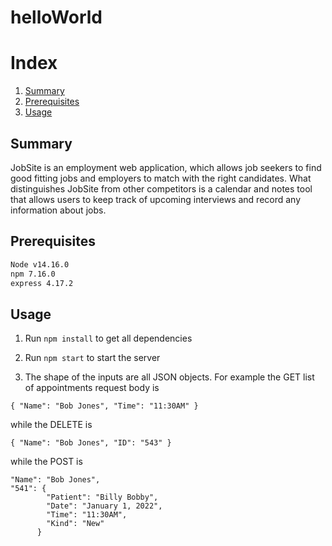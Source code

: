 # helloWorld

# Index
<ol>
    <li><a href="#Summary">Summary</a></li>
    <li><a href="#Prerequisites">Prerequisites</a></li>
    <li><a href="#Usage">Usage</a></li>
</ol>

## Summary
JobSite is an employment web application, which allows job seekers to find good fitting jobs and employers to match with the right candidates. What distinguishes JobSite from other competitors is a calendar and notes tool that allows users to keep track of upcoming interviews and record any information about jobs. 

## Prerequisites
```sh
Node v14.16.0
npm 7.16.0
express 4.17.2
```
## Usage
1. Run `npm install` to get all dependencies

2. Run `npm start` to start the server

3. The shape of the inputs are all JSON objects. For example the GET list of appointments request body is 

  `{
    "Name": "Bob Jones",
    "Time": "11:30AM"
  }`
  
  while the DELETE is 
  
  `{
    "Name": "Bob Jones",
    "ID": "543"
  }`
  
  while the POST is 
  
    "Name": "Bob Jones",
    "541": {
            "Patient": "Billy Bobby",
            "Date": "January 1, 2022",
            "Time": "11:30AM",
            "Kind": "New"
          }
  
